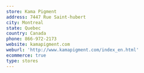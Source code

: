 ```yaml
---
store: Kama Pigment
address: 7447 Rue Saint-hubert
city: Montreal
state: Quebec
country: Canada
phone: 866-972-2173
website: kamapigment.com
weburl: 'http://www.kamapigment.com/index_en.html'
ecommerce: true
type: stores
---
```


